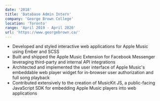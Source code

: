 ```yaml
---
date: '2018'
title: 'Database Admin Intern'
company: 'George Brown College'
location: 'Toronto'
range: 'April 2019 - April 2020'
url: 'https://www.georgebrown.ca/'
---
```


- Developed and styled interactive web applications for Apple Music using Ember and SCSS
- Built and shipped the Apple Music Extension for Facebook Messenger leveraging third-party and internal API integrations
- Architected and implemented the user interface of Apple Music's embeddable web player widget for in-browser user authorization and full song playback
- Contributed extensively to the creation of MusicKit JS, a public-facing JavaScript SDK for embedding Apple Music players into web applications
